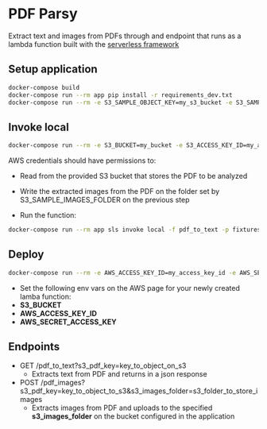 # PDF Parsy

Extract text and images from PDFs through and endpoint that runs as a lambda function built with the [serverless framework](https://www.serverless.com/)

## Setup application

``` bash
docker-compose build
docker-compose run --rm app pip install -r requirements_dev.txt
docker-compose run --rm -e S3_SAMPLE_OBJECT_KEY=my_s3_bucket -e S3_SAMPLE_IMAGES_FOLDER=my_s3_folder app python initial_setup.py
```

## Invoke local

``` bash
docker-compose run --rm -e S3_BUCKET=my_bucket -e S3_ACCESS_KEY_ID=my_access_key_id -e S3_SECRET_ACCESS_KEY=my_aws_secret_access_key app sls invoke local -f pdf_to_text -p fixtures/pdf_input.json
```

AWS credentials should have permissions to:
- Read from the provided S3 bucket that stores the PDF to be analyzed
- Write the extracted images from the PDF on the folder set by S3_SAMPLE_IMAGES_FOLDER on the previous step

- Run the function:

``` bash
docker-compose run --rm app sls invoke local -f pdf_to_text -p fixtures/pdf_input.json
```

## Deploy

``` bash
docker-compose run --rm -e AWS_ACCESS_KEY_ID=my_access_key_id -e AWS_SECRET_ACCESS_KEY=my_aws_secret_access_key app sls deploy --verbose
```

- Set the following env vars on the AWS page for your newly created lamba function:
- **S3_BUCKET**
- **AWS_ACCESS_KEY_ID**
- **AWS_SECRET_ACCESS_KEY**

## Endpoints

- GET /pdf_to_text?s3_pdf_key=key_to_object_on_s3
    - Extracts text from PDF and returns in a json response
- POST /pdf_images?s3_pdf_key=key_to_object_to_s3&s3_images_folder=s3_folder_to_store_images
    - Extracts images from PDF and uploads to the specified **s3_images_folder** on the bucket configured in the application

